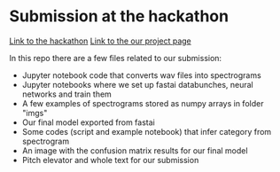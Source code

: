 # Submission at the hackathon
[Link to the hackathon](https://euvsvirus.org/)
[Link to the our project page](https://devpost.com/software/faco-fight-against-corona-jfcza9)

In this repo there are a few files related to our submission:
* Jupyter notebook code that converts wav files into spectrograms
* Jupyter notebooks where we set up fastai databunches, neural networks and train them
* A few examples of spectrograms stored as numpy arrays in folder "imgs"
* Our final model exported from fastai
* Some codes (script and example notebook) that infer category from spectrogram
* An image with the confusion matrix results for our final model
* Pitch elevator and whole text for our submission
